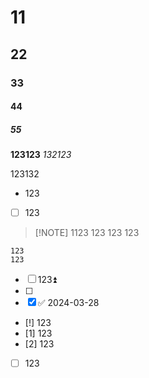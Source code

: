 # 11
## 22
### 33
#### 44
##### 55

**123123**
*132123*


123132
* 123
- [  ] 123

> [!NOTE] 1123
> 123
> 123
> 123



```
123
123

```

- [ ] 123⏫ 
- [ ] 
- [x]  ✅ 2024-03-28
- [!] 123
- [1] 123
- [2] 123
- [ ] 123